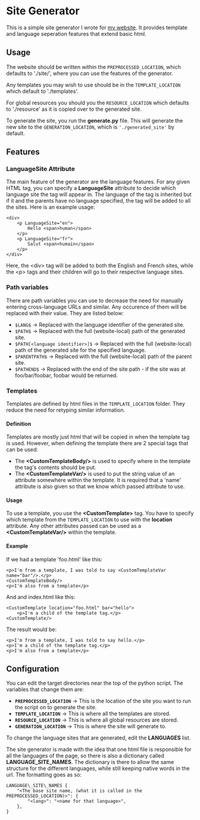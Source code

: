 # Site Generator

This is a simple site generator I wrote for [my website](https://antonipostola.xyz).
It provides template and language seperation features that extend basic html.

## Usage

The website should be written within the `PREPROCESSED_LOCATION`, which defaults to './site/', where you can use the features of the generator.

Any templates you may wish to use should be in the `TEMPLATE_LOCATION` which default to './templates'.

For global resources you should you the `RESOURCE_LOCATION` which defaults to './resource' as it is copied over to the generated site.

To generate the site, you run the **generate.py** file. This will generate the new site to the `GENERATION_LOCATION`, which is `'./generated_site'` by default.

## Features

### LanguageSite Attribute
The main feature of the generator are the language features. For any given HTML tag, you can specify a **LanguageSite** attribute to decide which language site the tag will appear in. The language of the tag is inherited but if it and the parents have no language specified, the tag will be added to all the sites. Here is an example usage:
```
<div>
    <p LanguageSite="en"> 
        Hello <span>human</span>
    </p>
    <p LanguageSite="fr"> 
        Salut <span>humain</span>
    </p>
</div>
```
Here, the \<div\> tag will be added to both the English and French sites, while the \<p\> tags and their children will go to their respective language sites.

### Path variables
There are path variables you can use to decrease the need for manually entering cross-language URLs and similar. Any occurence of them will be replaced with their value. They are listed below:
- `$LANG$` -> Replaced with the language identifier of the generated site.
- `$PATH$` -> Replaced with the full (website-local) path of the generated site.
- `$PATH[<language identifier>]$` -> Replaced with the full (website-local) path of the generated site for the specified language.
- `$PARENTPATH$` -> Replaced with the full (website-local) path of the parent site.
- `$PATHEND$` -> Replaced with the end of the site path - if the site was at foo/bar/foobar, foobar would be returned.

### Templates
Templates are defined by html files in the `TEMPLATE_LOCATION` folder. They reduce the need for retyping similar information.
#### Definition
Templates are mostly just html that will be copied in when the template tag is used. However, when defining the template there are 2 special tags that can be used:
- The **\<CustomTemplateBody/\>** is used to specify where in the template the tag's contents should be put.
- The **\<CustomTemplateVar/\>** is used to put the string value of an attribute somewhere within the template. It is required that a 'name' attribute is also given so that we know which passed attribute to use.
#### Usage
To use a template, you use the **\<CustomTemplate\>** tag. You have to specify which template from the `TEMPLATE_LOCATION` to use with the **location** attribute. Any other attributes passed can be used as a **\<CustomTemplateVar/\>** within the template.
#### Example
If we had a template 'foo.html' like this:
```
<p>I'm from a template, I was told to say <CustomTemplateVar name="bar"/>.</p>
<CustomTemplateBody/>
<p>I'm also from a template</p>
```
And and index.html like this:
```
<CustomTemplate location="foo.html" bar="hello">
    <p>I'm a child of the template tag.</p>
<CustomTemplate/>
```
The result would be:
```
<p>I'm from a template, I was told to say hello.</p>
<p>I'm a child of the template tag.</p>
<p>I'm also from a template</p>
```

## Configuration

You can edit the target directories near the top of the python script. The variables that change them are: 
- **`PREPROCESSED_LOCATION`** -> This is the location of the site you want to run the script on to generate the site.
- **`TEMPLATE_LOCATION`** -> This is where all the templates are stored.
- **`RESOURCE_LOCATION`** -> This is where all global resources are stored.
- **`GENERATION_LOCATION`** -> This is where the site will generate to.

To change the language sites that are generated, edit the **LANGUAGES** list.

The site generator is made with the idea that one html file is responsible for all the languages of the page, so there is also a dictionary called **LANGUAGE\_SITE\_NAMES**. The dictionary is there to allow the same structure for the different languages, while still keeping native words in the url. The formatting goes as so:
```
LANGUAGE\_SITE\_NAMES {
    "<The base site name, (what it is called in the PREPROCESSED_LOCATION)>": {
        "<lang>": "<name for that language>",
    },
}
```
